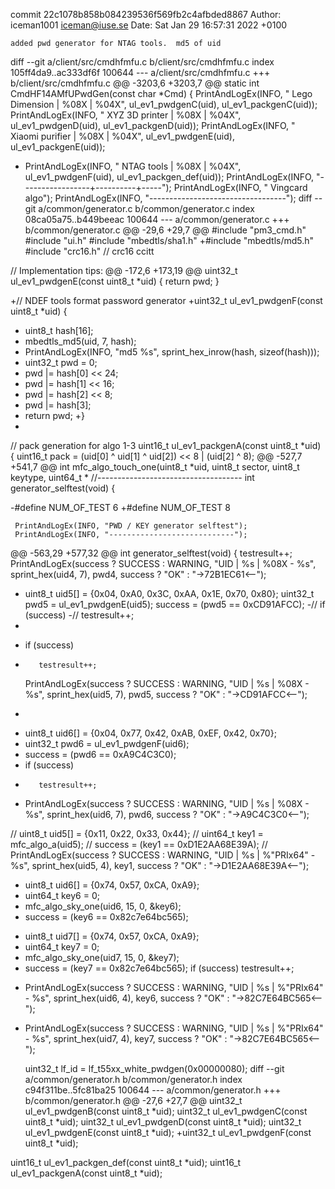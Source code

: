 commit 22c1078b858b084239536f569fb2c4afbded8867
Author: iceman1001 <iceman@iuse.se>
Date:   Sat Jan 29 16:57:31 2022 +0100

    added pwd generator for NTAG tools.  md5 of uid

diff --git a/client/src/cmdhfmfu.c b/client/src/cmdhfmfu.c
index 105ff4da9..ac333df6f 100644
--- a/client/src/cmdhfmfu.c
+++ b/client/src/cmdhfmfu.c
@@ -3203,6 +3203,7 @@ static int CmdHF14AMfUPwdGen(const char *Cmd) {
     PrintAndLogEx(INFO, " Lego Dimension  | %08X | %04X", ul_ev1_pwdgenC(uid), ul_ev1_packgenC(uid));
     PrintAndLogEx(INFO, " XYZ 3D printer  | %08X | %04X", ul_ev1_pwdgenD(uid), ul_ev1_packgenD(uid));
     PrintAndLogEx(INFO, " Xiaomi purifier | %08X | %04X", ul_ev1_pwdgenE(uid), ul_ev1_packgenE(uid));
+    PrintAndLogEx(INFO, " NTAG tools      | %08X | %04X", ul_ev1_pwdgenF(uid), ul_ev1_packgen_def(uid));
     PrintAndLogEx(INFO, "-----------------+----------+-----");
     PrintAndLogEx(INFO, " Vingcard algo");
     PrintAndLogEx(INFO, "----------------------------------");
diff --git a/common/generator.c b/common/generator.c
index 08ca05a75..b449beeac 100644
--- a/common/generator.c
+++ b/common/generator.c
@@ -29,6 +29,7 @@
 #include "pm3_cmd.h"
 #include "ui.h"
 #include "mbedtls/sha1.h"
+#include "mbedtls/md5.h"
 #include "crc16.h"        // crc16 ccitt
 
 // Implementation tips:
@@ -172,6 +173,19 @@ uint32_t ul_ev1_pwdgenE(const uint8_t *uid) {
     return pwd;
 }
 
+// NDEF tools format password generator
+uint32_t ul_ev1_pwdgenF(const uint8_t *uid) {
+    uint8_t hash[16];
+    mbedtls_md5(uid, 7, hash);
+    PrintAndLogEx(INFO, "md5 %s", sprint_hex_inrow(hash, sizeof(hash)));
+    uint32_t pwd = 0;
+    pwd |= hash[0] << 24;
+    pwd |= hash[1] << 16;
+    pwd |= hash[2] << 8;
+    pwd |= hash[3];
+    return pwd;
+}
+
 // pack generation for algo 1-3
 uint16_t ul_ev1_packgenA(const uint8_t *uid) {
     uint16_t pack = (uid[0] ^ uid[1] ^ uid[2]) << 8 | (uid[2] ^ 8);
@@ -527,7 +541,7 @@ int mfc_algo_touch_one(uint8_t *uid, uint8_t sector, uint8_t keytype, uint64_t *
 //------------------------------------
 int generator_selftest(void) {
 
-#define NUM_OF_TEST     6
+#define NUM_OF_TEST     8
 
     PrintAndLogEx(INFO, "PWD / KEY generator selftest");
     PrintAndLogEx(INFO, "----------------------------");
@@ -563,29 +577,32 @@ int generator_selftest(void) {
         testresult++;
     PrintAndLogEx(success ? SUCCESS : WARNING, "UID | %s | %08X - %s", sprint_hex(uid4, 7), pwd4, success ? "OK" : "->72B1EC61<--");
 
-
     uint8_t uid5[] = {0x04, 0xA0, 0x3C, 0xAA, 0x1E, 0x70, 0x80};
     uint32_t pwd5 = ul_ev1_pwdgenE(uid5);
     success = (pwd5 == 0xCD91AFCC);
-//    if (success)
-//        testresult++;
-
+    if (success)
+        testresult++;
     PrintAndLogEx(success ? SUCCESS : WARNING, "UID | %s | %08X - %s", sprint_hex(uid5, 7), pwd5, success ? "OK" : "->CD91AFCC<--");
 
-
+    uint8_t uid6[] = {0x04, 0x77, 0x42, 0xAB, 0xEF, 0x42, 0x70};
+    uint32_t pwd6 = ul_ev1_pwdgenF(uid6);
+    success = (pwd6 == 0xA9C4C3C0);
+    if (success)
+        testresult++;
+    PrintAndLogEx(success ? SUCCESS : WARNING, "UID | %s | %08X - %s", sprint_hex(uid6, 7), pwd6, success ? "OK" : "->A9C4C3C0<--");
 
 //    uint8_t uid5[] = {0x11, 0x22, 0x33, 0x44};
 //    uint64_t key1 = mfc_algo_a(uid5);
 //    success = (key1 == 0xD1E2AA68E39A);
 //    PrintAndLogEx(success ? SUCCESS : WARNING, "UID | %s | %"PRIx64" - %s", sprint_hex(uid5, 4), key1, success ? "OK" : "->D1E2AA68E39A<--");
 
-    uint8_t uid6[] = {0x74, 0x57, 0xCA, 0xA9};
-    uint64_t key6 = 0;
-    mfc_algo_sky_one(uid6, 15, 0, &key6);
-    success = (key6 == 0x82c7e64bc565);
+    uint8_t uid7[] = {0x74, 0x57, 0xCA, 0xA9};
+    uint64_t key7 = 0;
+    mfc_algo_sky_one(uid7, 15, 0, &key7);
+    success = (key7 == 0x82c7e64bc565);
     if (success)
         testresult++;
-    PrintAndLogEx(success ? SUCCESS : WARNING, "UID | %s          | %"PRIx64" - %s", sprint_hex(uid6, 4), key6, success ? "OK" : "->82C7E64BC565<--");
+    PrintAndLogEx(success ? SUCCESS : WARNING, "UID | %s          | %"PRIx64" - %s", sprint_hex(uid7, 4), key7, success ? "OK" : "->82C7E64BC565<--");
 
 
     uint32_t lf_id = lf_t55xx_white_pwdgen(0x00000080);
diff --git a/common/generator.h b/common/generator.h
index c94f311be..5fc81ba25 100644
--- a/common/generator.h
+++ b/common/generator.h
@@ -27,6 +27,7 @@ uint32_t ul_ev1_pwdgenB(const uint8_t *uid);
 uint32_t ul_ev1_pwdgenC(const uint8_t *uid);
 uint32_t ul_ev1_pwdgenD(const uint8_t *uid);
 uint32_t ul_ev1_pwdgenE(const uint8_t *uid);
+uint32_t ul_ev1_pwdgenF(const uint8_t *uid);
 
 uint16_t ul_ev1_packgen_def(const uint8_t *uid);
 uint16_t ul_ev1_packgenA(const uint8_t *uid);
